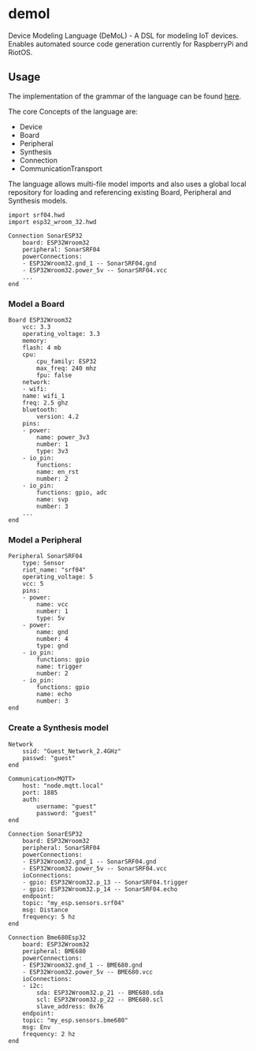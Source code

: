 # demol
Device Modeling Language (DeMoL) - A DSL for modeling IoT devices.
Enables automated source code generation currently for RaspberryPi and RiotOS.

## Usage

The implementation of the grammar of the language can be found [here]().

The core Concepts of the language are:

- Device
- Board
- Peripheral
- Synthesis
- Connection
- CommunicationTransport

The language allows multi-file model imports and also uses a global local
repository for loading and referencing existing Board, Peripheral and Synthesis models.

```
import srf04.hwd
import esp32_wroom_32.hwd

Connection SonarESP32
    board: ESP32Wroom32
    peripheral: SonarSRF04
    powerConnections:
    - ESP32Wroom32.gnd_1 -- SonarSRF04.gnd
    - ESP32Wroom32.power_5v -- SonarSRF04.vcc
    ...
end
```

### Model a Board

```
Board ESP32Wroom32
    vcc: 3.3
    operating_voltage: 3.3
    memory:
    flash: 4 mb
    cpu:
        cpu_family: ESP32
        max_freq: 240 mhz
        fpu: false
    network:
    - wifi:
	name: wifi_1
	freq: 2.5 ghz
	bluetooth:
        version: 4.2
    pins:
    - power:
        name: power_3v3
        number: 1
        type: 3v3
    - io_pin:
        functions:
        name: en_rst
        number: 2
    - io_pin:
        functions: gpio, adc
        name: svp
        number: 3
    ...
end
```

### Model a Peripheral

```
Peripheral SonarSRF04
    type: Sensor
    riot_name: "srf04"
    operating_voltage: 5
    vcc: 5
    pins:
    - power:
        name: vcc
        number: 1
        type: 5v
    - power:
        name: gnd
        number: 4
        type: gnd
    - io_pin:
        functions: gpio
        name: trigger
        number: 2
    - io_pin:
        functions: gpio
        name: echo
        number: 3
end
```

### Create a Synthesis model

```
Network
    ssid: "Guest_Network_2.4GHz"
    passwd: "guest"
end

Communication<MQTT>
    host: "node.mqtt.local"
    port: 1885
    auth:
        username: "guest"
        password: "guest"
end

Connection SonarESP32
    board: ESP32Wroom32
    peripheral: SonarSRF04
    powerConnections:
    - ESP32Wroom32.gnd_1 -- SonarSRF04.gnd
    - ESP32Wroom32.power_5v -- SonarSRF04.vcc
    ioConnections:
    - gpio: ESP32Wroom32.p_13 -- SonarSRF04.trigger
    - gpio: ESP32Wroom32.p_14 -- SonarSRF04.echo
    endpoint:
	topic: "my_esp.sensors.srf04"
	msg: Distance
	frequency: 5 hz
end

Connection Bme680Esp32
    board: ESP32Wroom32
    peripheral: BME680
    powerConnections:
    - ESP32Wroom32.gnd_1 -- BME680.gnd
    - ESP32Wroom32.power_5v -- BME680.vcc
    ioConnections:
    - i2c:
        sda: ESP32Wroom32.p_21 -- BME680.sda
        scl: ESP32Wroom32.p_22 -- BME680.scl
        slave_address: 0x76
    endpoint:
	topic: "my_esp.sensors.bme680"
	msg: Env
	frequency: 2 hz
end
```
